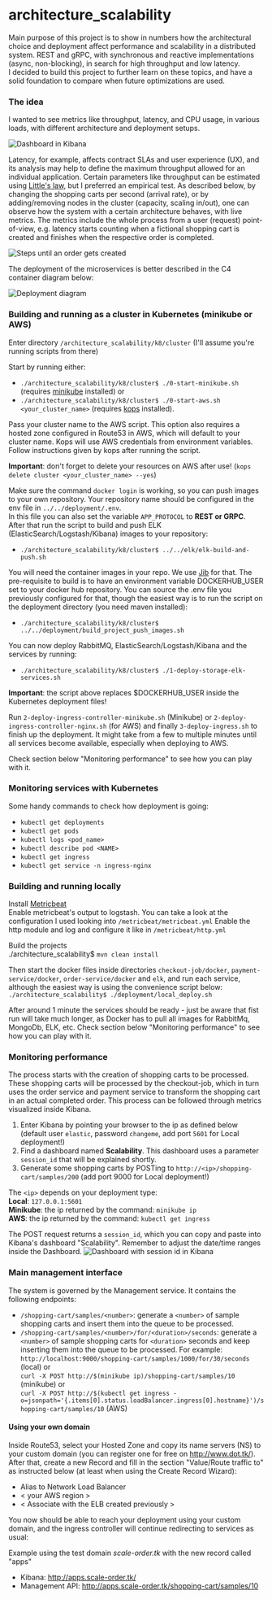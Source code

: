# architecture_scalability

Main purpose of this project is to show in numbers how the architectural choice and deployment affect performance and scalability in a distributed system.
REST and gRPC, with synchronous and reactive implementations (async, non-blocking), in search for high throughput and low latency.<br>
I decided to build this project to further learn on these topics, and have a solid foundation to compare when future optimizations are used.

### The idea
I wanted to see metrics like throughput, latency, and CPU usage, in various loads, with different architecture and deployment setups.<br> 

![Dashboard in Kibana](https://github.com/daniloteodoro/architecture_scalability/blob/main/docs/scalability_dashboard_730tps.png?raw=true)

Latency, for example, affects contract SLAs and user experience (UX), and its analysis may help to define the maximum throughput allowed for an individual application.
Certain parameters like throughput can be estimated using [Little's law](https://en.wikipedia.org/wiki/Little%27s_law), but I preferred an empirical test.
As described below, by changing the shopping carts per second (arrival rate), or by adding/removing nodes in the cluster (capacity, scaling in/out), one can 
observe how the system with a certain architecture behaves, with live metrics. The metrics include the whole process from a user (request) point-of-view, e.g. latency starts counting 
when a fictional shopping cart is created and finishes when the respective order is completed.

![Steps until an order gets created](https://github.com/daniloteodoro/architecture_scalability/blob/main/docs/ProcessOrder-sequence-diagram.png?raw=true)

The deployment of the microservices is better described in the C4 container diagram below:

![Deployment diagram](https://github.com/daniloteodoro/architecture_scalability/blob/main/docs/container-diagram.png?raw=true)

### Building and running as a cluster in Kubernetes (minikube or AWS)
Enter directory `/architecture_scalability/k8/cluster` (I'll assume you're running scripts from there) <br>

Start by running either: <br>
* `./architecture_scalability/k8/cluster$ ./0-start-minikube.sh` (requires [minikube](https://minikube.sigs.k8s.io/docs/start/) installed) or <br>
* `./architecture_scalability/k8/cluster$ ./0-start-aws.sh <your_cluster_name>` (requires [kops](https://kops.sigs.k8s.io/getting_started/install/) installed).

Pass your cluster name to the AWS script. This option also requires a hosted zone configured in Route53 in AWS, which will default to your cluster name.
Kops will use AWS credentials from environment variables. Follow instructions given by kops after running the script.

**Important**: don't forget to delete your resources on AWS after use! (`kops delete cluster <your_cluster_name> --yes`)

Make sure the command `docker login` is working, so you can push images to your own repository.
Your repository name should be configured in the env file in `../../deployment/.env`. <br>
In this file you can also set the variable `APP_PROTOCOL` to **REST or GRPC**. <br>
After that run the script to build and push ELK (ElasticSearch/Logstash/Kibana) images to your repository:

* `./architecture_scalability/k8/cluster$ ../../elk/elk-build-and-push.sh`

You will need the container images in your repo. We use [Jib](https://github.com/GoogleContainerTools/jib) for that. 
The pre-requisite to build is to have an environment variable DOCKERHUB_USER set to your docker hub repository.
You can source the .env file you previously configured for that, though the easiest way is to run the script on the deployment directory (you need maven installed):

* `./architecture_scalability/k8/cluster$ ../../deployment/build_project_push_images.sh`

You can now deploy RabbitMQ, ElasticSearch/Logstash/Kibana and the services by running: <br>
* `./architecture_scalability/k8/cluster$ ./1-deploy-storage-elk-services.sh` <br>

**Important**: the script above replaces $DOCKERHUB_USER inside the Kubernetes deployment files!

Run `2-deploy-ingress-controller-minikube.sh` (Minikube) or `2-deploy-ingress-controller-nginx.sh` (for AWS) and finally `3-deploy-ingress.sh` to finish up the deployment.
It might take from a few to multiple minutes until all services become available, especially when deploying to AWS. <br>

Check section below "Monitoring performance" to see how you can play with it.

### Monitoring services with Kubernetes
Some handy commands to check how deployment is going: <br>
 * `kubectl get deployments`
* `kubectl get pods`
* `kubectl logs <pod_name>`
* `kubectl describe pod <NAME>`
* `kubectl get ingress`
* `kubectl get service -n ingress-nginx`

### Building and running locally

Install [Metricbeat](https://www.elastic.co/guide/en/beats/metricbeat/6.8/metricbeat-installation.html) <br>
Enable metricbeat's output to logstash. You can take a look at the configuration I used looking into `/metricbeat/metricbeat.yml`
Enable the http module and log and configure it like in `/metricbeat/http.yml`

Build the projects <br>
./architecture_scalability$ `mvn clean install`

Then start the docker files inside directories `checkout-job/docker`, `payment-service/docker`, `order-service/docker` and `elk`, and run each service, although the easiest way is using the convenience script below: <br>
`./architecture_scalability$ ./deployment/local_deploy.sh`

After around 1 minute the services should be ready - just be aware that fist run will take much longer, as Docker has to pull all images for RabbitMq, MongoDb, ELK, etc. 
Check section below "Monitoring performance" to see how you can play with it.

### Monitoring performance
The process starts with the creation of shopping carts to be processed. These shopping carts will be processed by the 
checkout-job, which in turn uses the order service and payment service to transform the shopping cart in an actual completed order.
This process can be followed through metrics visualized inside Kibana.

1. Enter Kibana by pointing your browser to the ip as defined below (default user `elastic`, password `changeme`, add port `5601` for Local deployment!)
2. Find a dashboard named **Scalability**. This dashboard uses a parameter `session_id` that will be explained shortly.
3. Generate some shopping carts by POSTing to `http://<ip>/shopping-cart/samples/200` (add port 9000 for Local deployment!)

The `<ip>` depends on your deployment type: <br>
**Local**: `127.0.0.1:5601` <br>
**Minikube**: the ip returned by the command: `minikube ip` <br>
**AWS**: the ip returned by the command: `kubectl get ingress`

The POST request returns a `session_id`, which you can copy and paste into Kibana's dashboard "Scalability".
Remember to adjust the date/time ranges inside the Dashboard.
![Dashboard with session id in Kibana](https://github.com/daniloteodoro/architecture_scalability/blob/main/docs/kibana_dashboard_sessionid.png?raw=true)

### Main management interface
The system is governed by the Management service. It contains the following endpoints:
* `/shopping-cart/samples/<number>`: generate a `<number>` of sample shopping carts and insert them into the queue to be processed.
* `/shopping-cart/samples/<number>/for/<duration>/seconds`: generate a `<number>` of sample shopping carts for `<duration>` seconds and keep inserting them into the queue to be processed.
For example: <br>
    `http://localhost:9000/shopping-cart/samples/1000/for/30/seconds` (local) or <br>
    `curl -X POST http://$(minikube ip)/shopping-cart/samples/10` (minikube) or <br>
    `curl -X POST http://$(kubectl get ingress -o=jsonpath='{.items[0].status.loadBalancer.ingress[0].hostname}')/shopping-cart/samples/10` (AWS)

#### Using your own domain
Inside Route53, select your Hosted Zone and copy its name servers (NS) to your custom domain (you can register one for free on http://www.dot.tk/). 
After that, create a new Record and fill in the section "Value/Route traffic to" as instructed below (at least when using the Create Record Wizard):
* Alias to Network Load Balancer
* < your AWS region >
* < Associate with the ELB created previously >

You now should be able to reach your deployment using your custom domain, and the ingress controller will continue redirecting to services as usual:

Example using the test domain _scale-order.tk_ with the new record called "apps" <br>
* Kibana: http://apps.scale-order.tk/
* Management API: http://apps.scale-order.tk/shopping-cart/samples/10
